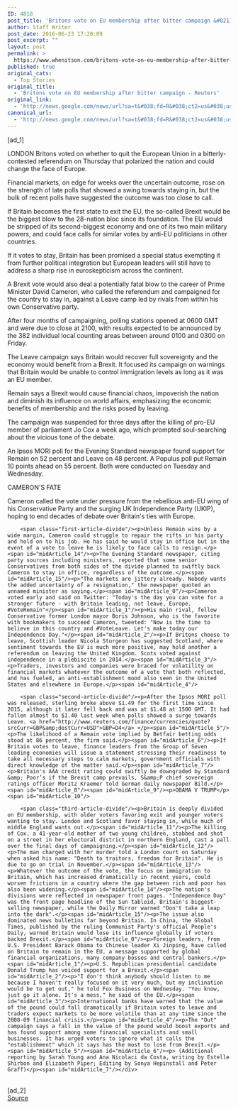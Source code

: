 ```yaml
---
ID: 4818
post_title: 'Britons vote on EU membership after bitter campaign &#8211; Reuters'
author: Staff Writer
post_date: 2016-06-23 17:20:09
post_excerpt: ""
layout: post
permalink: >
  https://www.whenitson.com/britons-vote-on-eu-membership-after-bitter-campaign-reuters/
published: true
original_cats:
  - Top Stories
original_title:
  - 'Britons vote on EU membership after bitter campaign - Reuters'
original_link:
  - 'http://news.google.com/news/url?sa=t&#038;fd=R&#038;ct2=us&#038;usg=AFQjCNG3eEk3yHus9SSHli9yAO0XJohuPw&#038;clid=c3a7d30bb8a4878e06b80cf16b898331&#038;cid=52779135478777&#038;ei=VBlsV7HgLozPhQH7o4vQDw&#038;url=http://www.reuters.com/article/us-britain-eu-idUSKCN0Z902K'
canonical_url:
  - 'http://news.google.com/news/url?sa=t&#038;fd=R&#038;ct2=us&#038;usg=AFQjCNG3eEk3yHus9SSHli9yAO0XJohuPw&#038;clid=c3a7d30bb8a4878e06b80cf16b898331&#038;cid=52779135478777&#038;ei=VBlsV7HgLozPhQH7o4vQDw&#038;url=http://www.reuters.com/article/us-britain-eu-idUSKCN0Z902K'
---
```

 [ad_1]
<br><div id="articleText">
<span id="midArticle_start"/>

<span id="midArticle_0"/><span class="focusParagraph" readability="3"><p><span class="articleLocation">LONDON</span> Britons voted on whether to quit the European Union in a bitterly-contested referendum on Thursday that polarized the nation and could change the face of Europe.</p></span><span id="midArticle_1"/><p>Financial markets, on edge for weeks over the uncertain outcome, rose on the strength of late polls that showed a swing towards staying in, but the bulk of recent polls have suggested the outcome was too close to call.</p><span id="midArticle_2"/><p>If Britain becomes the first state to exit the EU, the so-called Brexit would be the biggest blow to the 28-nation bloc since its foundation. The EU would be stripped of its second-biggest economy and one of its two main military powers, and could face calls for similar votes by anti-EU politicians in other countries.</p><span id="midArticle_3"/><p>If it votes to stay, Britain has been promised a special status exempting it from further political integration but European leaders will still have to address a sharp rise in euroskepticism across the continent. </p><span id="midArticle_4"/><p>A Brexit vote would also deal a potentially fatal blow to the career of Prime Minister David Cameron, who called the referendum and campaigned for the country to stay in, against a Leave camp led by rivals from within his own Conservative party.</p><span id="midArticle_5"/><p>After four months of campaigning, polling stations opened at 0600 GMT and were due to close at 2100, with results expected to be announced by the 382 individual local counting areas between around 0100 and 0300 on Friday.</p><span id="midArticle_6"/><p>The Leave campaign says Britain would recover full sovereignty and the economy would benefit from a Brexit. It focused its campaign on warnings that Britain would be unable to control immigration levels as long as it was an EU member.</p><span id="midArticle_7"/><p>Remain says a Brexit would cause financial chaos, impoverish the nation and diminish its influence on world affairs, emphasizing the economic benefits of membership and the risks posed by leaving.</p><span id="midArticle_8"/><p>The campaign was suspended for three days after the killing of pro-EU member of parliament Jo Cox a week ago, which prompted soul-searching about the vicious tone of the debate.</p><span id="midArticle_9"/><p>An Ipsos MORI poll for the Evening Standard newspaper found support for Remain on 52 percent and Leave on 48 percent. A Populus poll put Remain 10 points ahead on 55 percent. Both were conducted on Tuesday and Wednesday.</p><span id="midArticle_10"/><span id="midArticle_11"/><p>CAMERON'S FATE</p><span id="midArticle_12"/><p>Cameron called the vote under pressure from the rebellious anti-EU wing of his Conservative Party and the surging UK Independence Party (UKIP), hoping to end decades of debate over Britain's ties with Europe.</p><span id="midArticle_13"/>
        
        <span class="first-article-divide"/><p>Unless Remain wins by a wide margin, Cameron could struggle to repair the rifts in his party and hold on to his job. He has said he would stay in office but in the event of a vote to leave he is likely to face calls to resign.</p><span id="midArticle_14"/><p>The Evening Standard newspaper, citing party sources including ministers, reported that some senior Conservatives from both sides of the divide planned to swiftly back Cameron to stay in office, regardless of the outcome.</p><span id="midArticle_15"/><p>"The markets are jittery already. Nobody wants the added uncertainty of a resignation," the newspaper quoted an unnamed minister as saying.</p><span id="midArticle_0"/><p>Cameron voted early and said on Twitter: "Today's the day you can vote for a stronger future - with Britain leading, not leave, Europe. #VoteRemain"</p><span id="midArticle_1"/><p>His main rival, fellow Conservative former London mayor Boris Johnson, who is the favorite with bookmakers to succeed Cameron, tweeted: "Now is the time to believe in this country and #VoteLeave. Let's make today our Independence Day."</p><span id="midArticle_2"/><p>If Britons choose to leave, Scottish leader Nicola Sturgeon has suggested Scotland, where sentiment towards the EU is much more positive, may hold another a referendum on leaving the United Kingdom. Scots voted against independence in a plebiscite in 2014.</p><span id="midArticle_3"/><p>Traders, investors and companies were braced for volatility on financial markets whatever the outcome of a vote that both reflected, and has fueled, an anti-establishment mood also seen in the United States and elsewhere in Europe.</p><span id="midArticle_4"/>
        
        <span class="second-article-divide"/><p>After the Ipsos MORI poll was released, sterling broke above $1.49 for the first time since 2015, although it later fell back and was at $1.48 at 1500 GMT. It had fallen almost to $1.40 last week when polls showed a surge towards Leave. <a href="http://www.reuters.com/finance/currencies/quote?srcCurr=GBP&amp;destCurr=USD">GBP=D4</a> </p><span id="midArticle_5"/><p>The likelihood of a Remain vote implied by Betfair betting odds stood at 86 percent, the firm said.</p><span id="midArticle_6"/><p>If Britain votes to leave, finance leaders from the Group of Seven leading economies will issue a statement stressing their readiness to take all necessary steps to calm markets, government officials with direct knowledge of the matter said.</p><span id="midArticle_7"/><p>Britain's AAA credit rating could swiftly be downgraded by Standard &amp; Poor’s if the Brexit camp prevails, S&amp;P chief sovereign ratings officer Moritz Kraemer told German daily newspaper Bild.</p><span id="midArticle_8"/><span id="midArticle_9"/><p>OBAMA V TRUMP</p><span id="midArticle_10"/>
        
        <span class="third-article-divide"/><p>Britain is deeply divided on EU membership, with older voters favoring exit and younger voters wanting to stay. London and Scotland favor staying in, while much of middle England wants out.</p><span id="midArticle_11"/><p>The killing of Cox, a 41-year-old mother of two young children, stabbed and shot on a street in her electoral district in northern England, cast a pall over the final days of campaigning.</p><span id="midArticle_12"/><p>The man charged with her murder told a London court on Saturday when asked his name: "Death to traitors, freedom for Britain". He is due to go on trial in November.</p><span id="midArticle_13"/><p>Whatever the outcome of the vote, the focus on immigration to Britain, which has increased dramatically in recent years, could worsen frictions in a country where the gap between rich and poor has also been widening.</p><span id="midArticle_14"/><p>The nation's divisions were reflected in newspaper front pages. "Independence Day" was the front page headline of the Sun tabloid, Britain's biggest-selling newspaper, while the Daily Mirror warned "Don't take a leap into the dark".</p><span id="midArticle_15"/><p>The issue also dominated news bulletins far beyond Britain. In China, the Global Times, published by the ruling Communist Party's official People's Daily, warned Britain would lose its influence globally if voters backed Brexit.</p><span id="midArticle_0"/><p>Foreign leaders, from U.S. President Barack Obama to Chinese leader Xi Jinping, have called on Britain to remain in the EU, a message supported by global financial organizations, many company bosses and central bankers.</p><span id="midArticle_1"/><p>U.S. Republican presidential candidate Donald Trump has voiced support for a Brexit.</p><span id="midArticle_2"/><p>"I don't think anybody should listen to me because I haven't really focused on it very much, but my inclination would be to get out," he told Fox Business on Wednesday. "You know, just go it alone. It's a mess," he said of the EU.</p><span id="midArticle_3"/><p>International banks have warned that the value of the pound could fall dramatically if Britain votes to leave and traders expect markets to be more volatile than at any time since the 2008-09 financial crisis.</p><span id="midArticle_4"/><p>The "Out" campaign says a fall in the value of the pound would boost exports and has found support among some financial specialists and small businesses. It has urged voters to ignore what it calls the "establishment" which it says has the most to lose from Brexit.</p><span id="midArticle_5"/><span id="midArticle_6"/><p> (Additional reporting by Sarah Young and Ana Nicolaci da Costa, writing by Estelle Shirbon and Elizabeth Piper; Editing by Sonya Hepinstall and Peter Graff)</p><span id="midArticle_7"/></div>
<br>[ad_2]
<br><a href="http://news.google.com/news/url?sa=t&#038;fd=R&#038;ct2=us&#038;usg=AFQjCNG3eEk3yHus9SSHli9yAO0XJohuPw&#038;clid=c3a7d30bb8a4878e06b80cf16b898331&#038;cid=52779135478777&#038;ei=VBlsV7HgLozPhQH7o4vQDw&#038;url=http://www.reuters.com/article/us-britain-eu-idUSKCN0Z902K">Source </a>